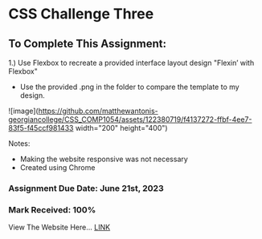 # CSS Challenge Three
 
## To Complete This Assignment: 

1.) Use Flexbox to recreate a provided interface layout design "Flexin’ with Flexbox"

- Use the provided .png in the folder to compare the template to my design.

![image](https://github.com/matthewantonis-georgiancollege/CSS_COMP1054/assets/122380719/f4137272-ffbf-4ee7-83f5-f45ccf981433 width="200" height="400")

Notes: 
- Making the website responsive was not necessary 
- Created using Chrome

### Assignment Due Date: June 21st, 2023
### Mark Received: 100%

View The Website Here... [LINK](https://matthewantonis.github.io/CSS_Challenge3/)
